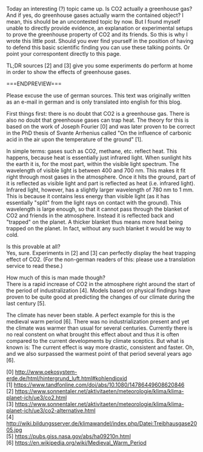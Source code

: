Today an interesting (?) topic came up. Is CO2 actually a greenhouse gas?
And if yes, do greenhouse gases actually warm the contained object? I mean,
this should be an uncontested topic by now. But I found myself unable to
directly provide evidence, an explanation or experimental setups to prove the
greenhouse property of CO2 and its friends. So this is why I wrote this little
post. Should you ever find yourself in the position of having to defend this
basic scientific finding you can use these talking points. Or point your
correspontent directly to this page.

TL;DR sources [2] and [3] give you some experiments do perform at home in
order to show the effects of greenhouse gases.

===ENDPREVIEW===

Please excuse the use of german sources. This text was originally written as an
e-mail in german and is only translated into english for this blog.

First things first: there is no doubt that CO2 is a greenhouse gas. There is
also no doubt that greenhouse gases can trap heat. The theory for this is based
on the work of Joseph Fourier [0] and was later proven to be correct in the
PhD thesis of Svante Arrhenius called "On the
influence of carbonic acid in the air upon the temperature of the
ground" [1].

In simple terms: gases such as CO2, methane, etc. reflect heat. This happens,
because heat is essentially just infrared light. When sunlight hits the earth
it is, for the most part, within the visible light spectrum. The wavelength of
visible light is between 400 and 700 nm. This makes it fit right through most
gases in the atmosphere. Once it hits the ground, part of it is reflected as
visible light and part is reflected as heat (i.e. infrared light). Infrared
light, however, has a slightly larger wavelength of 780 nm to 1 mm. This is
because it contains less energy than visible light (as it has essentially
"split" from the light rays on contact with the ground). This wavelength is
large enough, so that it cannot pass through the blanket of CO2 and friends
in the atmosphere. Instead it is reflected back and "trapped" on the planet.
A thicker blanket thus means more heat being trapped on the planet. In fact,
without any such blanket it would be way to cold.

Is this provable at all?<br />
Yes, sure. Experiments in [2] and [3] can perfectly display the heat trapping
effect of CO2. (For the non-german readers of this: please use a translation
service to read these.)

How much of this is man made though?<br />
There is a rapid increase of CO2 in the atmosphere right around the start of
the period of industralization [4]. Models based on physical findings have
proven to be quite good at predicting the changes of our climate during the
last century [5].

The climate has never been stable. A perfect example for this is the medieval
warm period [6]. There was no industrialization present and yet the climate was
warmer than usual for several centuries. Currently there is no real constent on
what brought this effect about and thus it is often compared to the current
developments by climate sceptics. But what is known is: The current effect is
way more drastic, consistent and faster. Oh, and we also surpassed the warmest
point of that period several years ago [6].

[0] <http://www.oekosystem-erde.de/html/hintergrund_luft.html#kohlendioxid><br />
[1] <https://www.tandfonline.com/doi/abs/10.1080/14786449608620846><br />
[2] <https://www.sonnentaler.net/aktivitaeten/meteorologie/klima/klima-planet-ich/ue3/co2.html><br />
[3] <https://www.sonnentaler.net/aktivitaeten/meteorologie/klima/klima-planet-ich/ue3/co2-alternative.html><br />
[4] <http://wiki.bildungsserver.de/klimawandel/index.php/Datei:Treibhausgase2005.jpg><br />
[5] <https://pubs.giss.nasa.gov/abs/ha09210n.html><br />
[6] <https://en.wikipedia.org/wiki/Medieval_Warm_Period><br />
